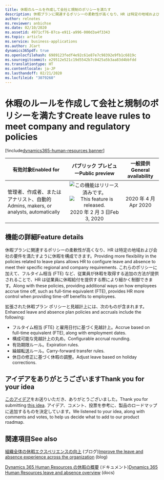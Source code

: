 ```yaml
---
title: 休暇のルールを作成して会社と規制のポリシーを満たす
description: 休暇プランに関連するポリシーの柔軟性が高くなり、HR は特定の地域および会社の要件を満たすように休暇を構成できます。 これらのポリシーに加えて、FTE など、従業員が休暇を取得する追加の方法が提供されることで、HR は従業員に休暇給付を提供する際により細かく制御できます。
author: relnotes
ms.reviewer: anbichse
ms.date: 02/10/2020
ms.assetid: 4971cf76-87ca-e911-a996-000d3a4f3343
ms.topic: article
ms.service: business-applications
ms.author: JCart
dynamics365pdf: true
ms.openlocfilehash: 6989123fedf4e92c61e87e7c98392e9fb1c6819c
ms.sourcegitcommit: e29512e521c19d5542b7c0425a5b3aa83d4bbfdd
ms.translationtype: HT
ms.contentlocale: ja-JP
ms.lasthandoff: 02/21/2020
ms.locfileid: "3079260"
---
```

# <a name="create-leave-rules-to-meet-company-and-regulatory-policies"></a><span data-ttu-id="d0d60-104">休暇のルールを作成して会社と規制のポリシーを満たす</span><span class="sxs-lookup"><span data-stu-id="d0d60-104">Create leave rules to meet company and regulatory policies</span></span>
[!include[dynamics365-human-resources banner](../includes/dynamics365-human-resources.md)]

| <span data-ttu-id="d0d60-105">有効対象</span><span class="sxs-lookup"><span data-stu-id="d0d60-105">Enabled for</span></span>    |  <span data-ttu-id="d0d60-106">パブリック プレビュー</span><span class="sxs-lookup"><span data-stu-id="d0d60-106">Public preview</span></span> | <span data-ttu-id="d0d60-107">一般提供</span><span class="sxs-lookup"><span data-stu-id="d0d60-107">General availability</span></span> | 
| ---------- | :----------: |:----------: |
|<span data-ttu-id="d0d60-108">管理者、作成者、またはアナリスト、自動的</span><span class="sxs-lookup"><span data-stu-id="d0d60-108">Admins, makers, or analysts, automatically</span></span>|<span data-ttu-id="d0d60-109">![この機能はリリース済みです。](/dynamics365-release-plan/media/green-checkmark.png "この機能はリリース済みです。")</span><span class="sxs-lookup"><span data-stu-id="d0d60-109">![This feature is released.](/dynamics365-release-plan/media/green-checkmark.png "This feature is released.")</span></span> <span data-ttu-id="d0d60-110">2020 年 2 月 3 日</span><span class="sxs-lookup"><span data-stu-id="d0d60-110">Feb 3, 2020</span></span>| <span data-ttu-id="d0d60-111">2020 年 4 月</span><span class="sxs-lookup"><span data-stu-id="d0d60-111">Apr 2020</span></span>|






## <a name="feature-details"></a><span data-ttu-id="d0d60-112">機能の詳細</span><span class="sxs-lookup"><span data-stu-id="d0d60-112">Feature details</span></span>
<!--feature detail start -->
<span data-ttu-id="d0d60-113">休暇プランに関連するポリシーの柔軟性が高くなり、HR は特定の地域および会社の要件を満たすように休暇を構成できます。</span><span class="sxs-lookup"><span data-stu-id="d0d60-113">Providing more flexibility in the policies related to leave plans allows HR to configure leave and absence to meet their specific regional and company requirements.</span></span> <span data-ttu-id="d0d60-114">これらのポリシーに加えて、フルタイム相当 (FTE) など、従業員が休暇を取得する追加の方法が提供されることで、HR は従業員に休暇給付を提供する際により細かく制御できます。</span><span class="sxs-lookup"><span data-stu-id="d0d60-114">Along with these policies, providing additional ways on how employees accrue time off, such as full-time equivalent (FTE), provides HR more control when providing time-off benefits to employees.</span></span>

<span data-ttu-id="d0d60-115">拡張された休暇プラン ポリシーと見越計上には、次のものが含まれます。</span><span class="sxs-lookup"><span data-stu-id="d0d60-115">Enhanced leave and absence plan policies and accruals include the following:</span></span> 
 
- <span data-ttu-id="d0d60-116">フルタイム相当 (FTE) と雇用日付に基づく見越計上。</span><span class="sxs-lookup"><span data-stu-id="d0d60-116">Accrue based on full-time equivalent (FTE), along with employment dates.</span></span>
- <span data-ttu-id="d0d60-117">構成可能な見越計上の丸め。</span><span class="sxs-lookup"><span data-stu-id="d0d60-117">Configurable accrual rounding.</span></span>
- <span data-ttu-id="d0d60-118">有効期限ルール。</span><span class="sxs-lookup"><span data-stu-id="d0d60-118">Expiration rules.</span></span>
- <span data-ttu-id="d0d60-119">繰越転送ルール。</span><span class="sxs-lookup"><span data-stu-id="d0d60-119">Carry-forward transfer rules.</span></span>
- <span data-ttu-id="d0d60-120">休日の修正に基づく休暇の調整。</span><span class="sxs-lookup"><span data-stu-id="d0d60-120">Adjust leave based on holiday corrections.</span></span>
<!--feature detail end -->









## <a name="thank-you-for-your-idea"></a><span data-ttu-id="d0d60-121">アイデアをありがとうございます</span><span class="sxs-lookup"><span data-stu-id="d0d60-121">Thank you for your idea</span></span>
<span data-ttu-id="d0d60-122">[このアイデア](https://experience.dynamics.com/ideas/idea/?ideaid=eaa69bd4-bf2b-e911-9461-0003ff68a873)をお送りいただき、ありがとうございました。</span><span class="sxs-lookup"><span data-stu-id="d0d60-122">Thank you for submitting [this idea](https://experience.dynamics.com/ideas/idea/?ideaid=eaa69bd4-bf2b-e911-9461-0003ff68a873).</span></span> <span data-ttu-id="d0d60-123">アイデア、コメント、投票を参考に、製品のロードマップに追加するものを決定しています。</span><span class="sxs-lookup"><span data-stu-id="d0d60-123">We listened to your idea, along with comments and votes, to help us decide what to add to our product roadmap.</span></span>

## <a name="see-also"></a><span data-ttu-id="d0d60-124">関連項目</span><span class="sxs-lookup"><span data-stu-id="d0d60-124">See also</span></span>

<span data-ttu-id="d0d60-125">[組織全体の休暇エクスペリエンスの向上](https://cloudblogs.microsoft.com/dynamics365/bdm/2020/02/06/improve-the-leave-and-absence-experience-across-the-organization/) (ブログ)</span><span class="sxs-lookup"><span data-stu-id="d0d60-125">[Improve the leave and absence experience across the organization](https://cloudblogs.microsoft.com/dynamics365/bdm/2020/02/06/improve-the-leave-and-absence-experience-across-the-organization/) (blog)</span></span>

<span data-ttu-id="d0d60-126">[Dynamics 365 Human Resources の休暇の概要](https://docs.microsoft.com/dynamics365/human-resources/hr-leave-and-absence-overview) (ドキュメント)</span><span class="sxs-lookup"><span data-stu-id="d0d60-126">[Dynamics 365 Human Resources leave and absence overview](https://docs.microsoft.com/dynamics365/human-resources/hr-leave-and-absence-overview) (docs)</span></span>
